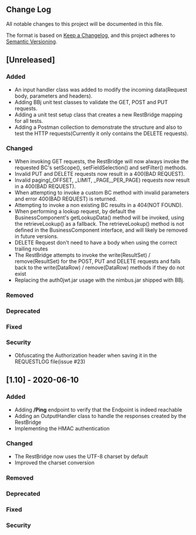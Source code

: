 ## Change Log

All notable changes to this project will be documented in this file.

The format is based on [Keep a Changelog](https://keepachangelog.com/en/1.0.0/),
and this project adheres to [Semantic Versioning](https://semver.org/spec/v2.0.0.html).

## [Unreleased]

### Added
- An input handler class was added to modify the incoming data(Request body, parameters and headers).
- Adding BBj unit test classes to validate the GET, POST and PUT requests.
- Adding a unit test setup class that creates a new RestBridge mapping for all tests.
- Adding a Postman collection to demonstrate the structure and also to test the HTTP requests(Currently it only contains the DELETE requests).

### Changed
- When invoking GET requests, the RestBridge will now always invoke the requested BC's setScope(), setFieldSelection() and setFilter() methods.
- Invalid PUT and DELETE requests now result in a 400(BAD REQUEST).
- Invalid paging(_OFFSET, _LIMIT, _PAGE,_PER_PAGE) requests now result in a 400(BAD REQUEST).
- When attempting to invoke a custom BC method with invalid parameters and error 400(BAD REQUEST) is returned.
- Attempting to invoke a non existing BC results in a 404(NOT FOUND).
- When performing a lookup request, by default the BusinessComponent's getLookupData() method will be invoked, using the retrieveLookup() as a fallback. The retrieveLookup() method is not defined in the BusinessComponent interface, and will likely be removed in future versions.
- DELETE Request don't need to have a body when using the correct trailing routes
- The RestBridge attempts to invoke the write(ResultSet) / remove(ResultSet) for the POST, PUT and DELETE requests and falls back to the write(DataRow) / remove(DataRow) methods if they do not exist
- Replacing the auth0jwt.jar usage with the nimbus.jar shipped with BBj.

### Removed

### Deprecated

### Fixed

### Security 
- Obfuscating the Authorization header when saving it in the REQUESTLOG file(issue #23)

## [1.10] - 2020-06-10

### Added
- Adding **/Ping** endpoint to verify that the Endpoint is indeed reachable
- Adding an OutputHandler class to handle the responses created by the RestBridge
- Implementing the HMAC authentication 

### Changed
- The RestBridge now uses the UTF-8 charset by default
- Improved the charset conversion 

### Removed

### Deprecated

### Fixed

### Security 